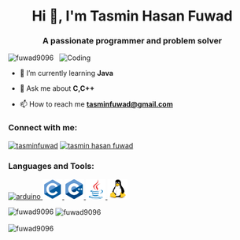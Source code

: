 <h1 align="center">Hi 👋, I'm Tasmin Hasan Fuwad</h1>
<h3 align="center">A passionate programmer and problem solver</h3>
<img align="right" alt="Coding" width="400" src="https://cdn.dribbble.com/users/1162077/screenshots/3848914/programmer.gif">

<p align="left"> <img src="https://komarev.com/ghpvc/?username=fuwad9096&label=Profile%20views&color=0e75b6&style=flat" alt="fuwad9096" /> </p>

- 🌱 I’m currently learning **Java**

- 💬 Ask me about **C,C++**

- 📫 How to reach me **tasminfuwad@gmail.com**

<h3 align="left">Connect with me:</h3>
<p align="left">
<a href="https://linkedin.com/in/tasminfuwad" target="blank"><img align="center" src="https://raw.githubusercontent.com/rahuldkjain/github-profile-readme-generator/master/src/images/icons/Social/linked-in-alt.svg" alt="tasminfuwad" height="30" width="40" /></a>
<a href="https://fb.com/tasmin hasan fuwad" target="blank"><img align="center" src="https://raw.githubusercontent.com/rahuldkjain/github-profile-readme-generator/master/src/images/icons/Social/facebook.svg" alt="tasmin hasan fuwad" height="30" width="40" /></a>
</p>

<h3 align="left">Languages and Tools:</h3>
<p align="left"> <a href="https://www.arduino.cc/" target="_blank" rel="noreferrer"> <img src="https://cdn.worldvectorlogo.com/logos/arduino-1.svg" alt="arduino" width="40" height="40"/> </a> <a href="https://www.cprogramming.com/" target="_blank" rel="noreferrer"> <img src="https://raw.githubusercontent.com/devicons/devicon/master/icons/c/c-original.svg" alt="c" width="40" height="40"/> </a> <a href="https://www.w3schools.com/cpp/" target="_blank" rel="noreferrer"> <img src="https://raw.githubusercontent.com/devicons/devicon/master/icons/cplusplus/cplusplus-original.svg" alt="cplusplus" width="40" height="40"/> </a> <a href="https://www.java.com" target="_blank" rel="noreferrer"> <img src="https://raw.githubusercontent.com/devicons/devicon/master/icons/java/java-original.svg" alt="java" width="40" height="40"/> </a> <a href="https://www.linux.org/" target="_blank" rel="noreferrer"> <img src="https://raw.githubusercontent.com/devicons/devicon/master/icons/linux/linux-original.svg" alt="linux" width="40" height="40"/> </a> </p>

<p><img align="left" src="https://github-readme-stats.vercel.app/api/top-langs?username=fuwad9096&show_icons=true&locale=en&layout=compact" alt="fuwad9096" /></p>

<p>&nbsp;<img align="center" src="https://github-readme-stats.vercel.app/api?username=fuwad9096&show_icons=true&locale=en" alt="fuwad9096" /></p>

<p><img align="center" src="https://github-readme-streak-stats.herokuapp.com/?user=fuwad9096&" alt="fuwad9096" /></p>
